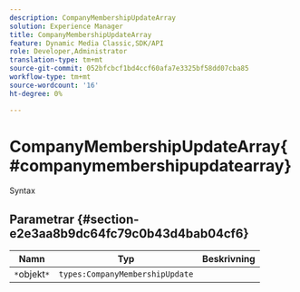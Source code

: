 ```yaml
---
description: CompanyMembershipUpdateArray
solution: Experience Manager
title: CompanyMembershipUpdateArray
feature: Dynamic Media Classic,SDK/API
role: Developer,Administrator
translation-type: tm+mt
source-git-commit: 052bfcbcf1bd4ccf60afa7e3325bf58dd07cba85
workflow-type: tm+mt
source-wordcount: '16'
ht-degree: 0%

---
```



# CompanyMembershipUpdateArray{#companymembershipupdatearray}

Syntax

## Parametrar {#section-e2e3aa8b9dc64fc79c0b43d4bab04cf6}

| Namn | Typ | Beskrivning |
|---|---|---|
| `*`objekt`*` | `types:CompanyMembershipUpdate` |  |


